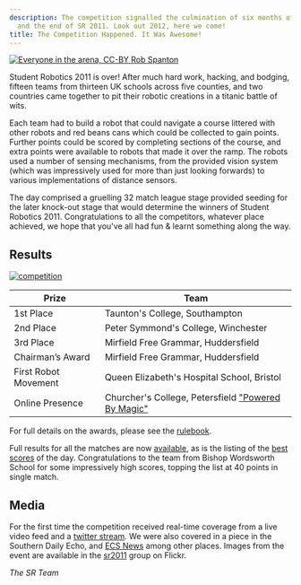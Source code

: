 ```yaml
---
description: The competition signalled the culmination of six months of hard work
  and the end of SR 2011. Look out 2012, here we come!
title: The Competition Happened. It Was Awesome!
---
```

<a href="http://www.flickr.com/photos/rspanton/5610488796/in/set-72157626476429584">
<img class="right" src="https://farm6.static.flickr.com/5149/5610488796_9890a0771f.jpg" title="Everyone in the arena, CC-BY Rob Spanton" />
</a>

Student Robotics 2011 is over!  After much hard work, hacking, and bodging, fifteen teams from thirteen UK schools 
across five counties, and two countries came together to pit their robotic creations in a titanic battle of wits.

Each team had to build a robot that could navigate a course littered with other robots and red beans cans which could be
 collected to gain points.
Further points could be scored by completing sections of the course,
 and extra points were available to robots that made it over the ramp.
The robots used a number of sensing mechanisms,
 from the provided vision system
 (which was impressively used for more than just looking forwards)
 to various implementations of distance sensors.

The day comprised a gruelling 32 match league stage provided seeding for the later knock-out stage that would determine 
the winners of Student Robotics 2011.
Congratulations to all the competitors, whatever place achieved,
 we hope that you've all had fun & learnt something along the way.

Results
-------

<a href="http://www.flickr.com/photos/rspanton/5620491515/in/set-72157626476429584">
<img src="https://farm6.static.flickr.com/5149/5620491515_f787fd1da1.jpg" alt="competition" title="Alex Forward and Neil 
White presenting prizes the arena, CC-BY Rob Spanton" class="right" />
</a>


|        Prize          |            Team
|-----------------------|-----------------------------------------------
| 1st Place             | Taunton's College, Southampton
| 2nd Place             | Peter Symmond's College, Winchester
| 3rd Place             | Mirfield Free Grammar, Huddersfield
| Chairman’s Award      | Mirfield Free Grammar, Huddersfield
| First Robot Movement  | Queen Elizabeth's Hospital School, Bristol
| Online Presence       | Churcher's College, Petersfield ["Powered By Magic"](http://www.poweredbymagic.co.uk/)

For full details on the awards, please see the [rulebook](https://studentrobotics.org/docs/resources/2011/rulebook.pdf).

Full results for all the matches are now [available](/resources/2011/all.results),
 as is the listing of the [best scores](/resources/2011/best.results) of the day.
Congratulations to the team from Bishop Wordsworth School for some impressively high scores,
 topping the list at 40 points in single match.

Media
-----

For the first time the competition received real-time coverage from a live video feed and a 
[twitter stream](http://twitter.com/StudentRobotics). We were also covered in a piece in the Southern Daily Echo, and 
[ECS News](http://www.ecs.soton.ac.uk/about/news/3708) among other places. Images from the event are available in the 
[sr2011](http://www.flickr.com/groups/sr2011/) group on Flickr.

_The SR Team_
